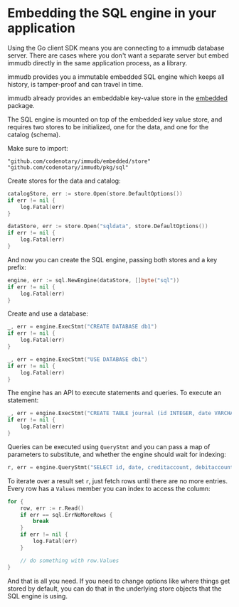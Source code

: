 # Embedding the SQL engine in your application

<WrappedSection>

Using the Go client SDK means you are connecting to a immudb database server. There are cases where you don't want a separate server but embed immudb directly in the same application process, as a library.

immudb provides you a immutable embedded SQL engine which keeps all history, is tamper-proof and can travel in time.

immudb already provides an embeddable key-value store in the [embedded](https://github.com/codenotary/immudb/tree/master/embedded) package.

The SQL engine is mounted on top of the embedded key value store, and requires two stores to be initialized, one for the data, and one for the catalog (schema).

Make sure to import:

```
"github.com/codenotary/immudb/embedded/store"
"github.com/codenotary/immudb/pkg/sql"
```

Create stores for the data and catalog:

```go
catalogStore, err := store.Open(store.DefaultOptions())
if err != nil {
	log.Fatal(err)
}

dataStore, err := store.Open("sqldata", store.DefaultOptions())
if err != nil {
	log.Fatal(err)
}
```

And now you can create the SQL engine, passing both stores and a key prefix:

```go
engine, err := sql.NewEngine(dataStore, []byte("sql"))
if err != nil {
	log.Fatal(err)
}
```

Create and use a database:

```go
_, err = engine.ExecStmt("CREATE DATABASE db1")
if err != nil {
	log.Fatal(err)
}

_, err = engine.ExecStmt("USE DATABASE db1")
if err != nil {
	log.Fatal(err)
}
```

The engine has an API to execute statements and queries. To execute an statement:

```go
_, err = engine.ExecStmt("CREATE TABLE journal (id INTEGER, date VARCHAR, creditaccount INTEGER, debitaccount INTEGER amount INTEGER, description VARCHAR, PRIMARY KEY id)")
if err != nil {
	log.Fatal(err)
}
```

Queries can be executed using `QueryStmt` and you can pass a map of parameters to substitute, and whether the engine should wait for indexing:

```go	
r, err = engine.QueryStmt("SELECT id, date, creditaccount, debitaccount, amount, description FROM journal WHERE amount > @value", map[string]interface{}{"value": 100}, true)
```

To iterate over a result set `r`, just fetch rows until there are no more entries. Every row has a `Values` member you can index to access the column:

```go
for {
	row, err := r.Read()
	if err == sql.ErrNoMoreRows {
		break
	}
	if err != nil {
		log.Fatal(err)
	}

	// do something with row.Values
}
```

And that is all you need. If you need to change options like where things get stored by default, you can do that in the underlying store objects that the SQL engine is using.

</WrappedSection>
